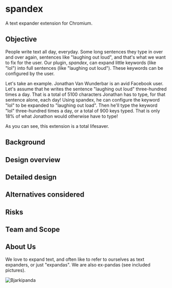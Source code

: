 # spandex

A text expander extension for Chromium.

## Objective
People write text all day, everyday. Some long sentences they type in over and over again, sentences like "laughing out loud", and that's what we want to fix for the user. Our plugin, _spandex_, can expand little keywords (like "lol") into full sentences (like "laughing out loud"). These keywords can be configured by the user.

Let's take an example. Jonathan Van Wunderbar is an avid Facebook user. Let's assume that he writes the sentence "laughing out loud" three-hundred times a day. That is a total of 5100 characters Jonathan has to type, for that sentence alone, each day! Using spandex, he can configure the keyword "lol" to be expanded to "laughing out load". Then he'll type the keyword "lol" three-hundred times a day, or a total of 900 keys typed. That is only 18% of what Jonathon would otherwise have to type!

As you can see, this extension is a total lifesaver.

## Background

## Design overview

## Detailed design

## Alternatives considered

## Risks

## Team and Scope

## About Us
We love to expand text, and often like to refer to ourselves as text expanders, or just "expandas". We are also ex-pandas (see included pictures).

<img src="http://i.imgur.com/XRYTDVr.png" alt="Bjarkipanda" />
